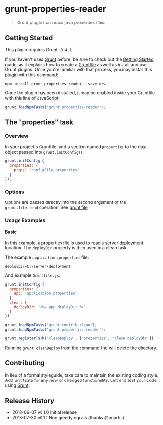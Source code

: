 # grunt-properties-reader

> Grunt plugin that reads java properties files.

## Getting Started
This plugin requires Grunt `~0.4.1`

If you haven't used [Grunt](http://gruntjs.com/) before, be sure to check out the [Getting Started](http://gruntjs.com/getting-started) guide, as it explains how to create a [Gruntfile](http://gruntjs.com/sample-gruntfile) as well as install and use Grunt plugins. Once you're familiar with that process, you may install this plugin with this command:

```shell
npm install grunt-properties-reader --save-dev
```

Once the plugin has been installed, it may be enabled inside your Gruntfile with this line of JavaScript:

```js
grunt.loadNpmTasks('grunt-properties-reader');
```

## The "properties" task

### Overview
In your project's Gruntfile, add a section named `properties` to the data object passed into `grunt.initConfig()`.

```js
grunt.initConfig({
  properties: {
    props: 'configFile.properties'
  }
});
```

### Options

Options are passed directly into the second argument of the `grunt.file.read` operation. See [grunt.file](https://github.com/gruntjs/grunt/wiki/grunt.file)

### Usage Examples

#### Basic
In this example, a properties file is used to read a server deployment location. The `deployDir` property is then used in a clean task.

The example `application.properties` file:

```properties
deployDir=C:\server\deployment
```

And example `Gruntfile.js`:

```js
grunt.initConfig({
  properties: {
    app: 'application.properties'
  },
  clean: {
    deployDir: '<%= app.deployDir %>'
  }
})

grunt.loadNpmTasks('grunt-contrib-clean');
grunt.loadNpmTasks('grunt-properties-reader');

grunt.registerTask('cleanDeploy', ['properties', 'clean:deployDir'])
```

Running `grunt cleanDeploy` from the command line will delete the directory.

## Contributing
In lieu of a formal styleguide, take care to maintain the existing coding style. Add unit tests for any new or changed functionality. Lint and test your code using [Grunt](http://gruntjs.com/).

## Release History
* 2013-06-07 v0.1.0 Initial release
* 2013-07-30 v0.1.1 Non greedy equals (thanks @nuarhu)
